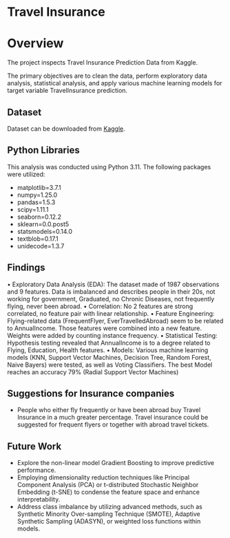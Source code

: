 # Travel Insurance
# Overview
The project inspects Travel Insurance Prediction Data from Kaggle. 

The primary objectives are to clean the data, perform exploratory data analysis, statistical analysis, and apply various machine learning models for target variable TravelInsurance prediction.

## Dataset
Dataset can be downloaded from [Kaggle](https://www.kaggle.com/datasets/tejashvi14/travel-insurance-prediction-data).

## Python Libraries

This analysis was conducted using Python 3.11. The following packages were utilized:

- matplotlib=3.7.1
- numpy=1.25.0
- pandas=1.5.3
- scipy=1.11.1
- seaborn=0.12.2
- sklearn=0.0.post5
- statsmodels=0.14.0
- textblob=0.17.1
- unidecode=1.3.7

## Findings

•	Exploratory Data Analysis (EDA): The dataset made of 1987 observations and 9 features. Data is imbalanced and describes people in their 20s, not working for government, Graduated, no Chronic Diseases, not frequently flying, never been abroad.
•	Correlation: No 2 features are strong correlated, no feature pair with linear relationship.
•	Feature Engineering: Flying-related data (FrequentFlyer, EverTravelledAbroad) seem to be related to AnnualIncome. Those features were combined into a new feature. Weights were added by counting instance frequency.
•	Statistical Testing: Hypothesis testing revealed that AnnualIncome is to a degree related to Flying, Education, Health features.
•	Models: Various machine learning models (KNN, Support Vector Machines, Decision Tree, Random Forest, Naive Bayers) were tested, as well as Voting Classifiers. The best Model reaches an accuracy 79% (Radial Support Vector Machines)

## Suggestions for Insurance companies

* People who either fly frequently or have been abroad buy Travel Insurance in a much greater percentage. Travel insurance could be suggested for frequent flyers or together with abroad travel tickets.


## Future Work

- Explore the non-linear model Gradient Boosting to improve predictive performance.
- Employing dimensionality reduction techniques like Principal Component Analysis (PCA) or t-distributed Stochastic Neighbor Embedding (t-SNE) to condense the feature space and enhance interpretability.
- Address class imbalance by utilizing advanced methods, such as Synthetic Minority Over-sampling Technique (SMOTE), Adaptive Synthetic Sampling (ADASYN), or weighted loss functions within models.
